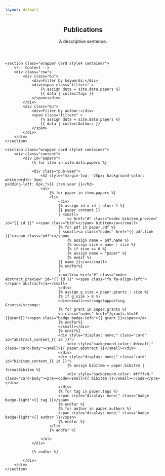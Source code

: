 ```yaml
---
layout: default
---
```

<script src="/js/publications.js" type="text/javascript" charset="utf-8"></script>
<!-- Main -->
<article id="main">

<header class="major container" markdown="1">

## Publications
A descriptive sentence.

</header>

	<section class="wrapper card style4 container">
		<!-- Content -->
		<div class="row">
			<div class="6u">
				<div>Filter by keywords:</div>
				<div><span class="filters" >
					{% assign data = site.data.papers %}
					{{ data | collectTags }}
				</span></div>
			</div>
			<div class="6u">
				<div>Filter by author:</div>
				<span class="filters" >
					{% assign data = site.data.papers %}
					{{ data | collectAuthors }}
				</span>
			</div>
		</div>
	</section>

	<section class="wrapper card style4 container">
		<div class="content">
			<div id="papers">
				{% for item in site.data.papers %}

				<div class="pub-year">
					<h2 style="margin-top: -25px; background-color: white;width: 3em;
    padding-left: 6px;">{{ item.year }}</h2>
					<ul>
						{% for paper in item.papers %}
						<li>
							<div>
							{% assign id = id | plus: 1 %}
							{{ paper.content }} 
							| <small>
								<a href="#" class="nodec bibitem_preview" id="{{ id }}" ><span class="bib"></span> bibitem</a></small>
							{% for pdf in paper.pdf %}
							| <small><a class="nodec" href="{{ pdf.link }}"><span class="pdf"></span> 
								{% assign name = pdf.name %}
								{% assign size = name | size %}
								{% if size <= 0 %}
								{% assign name = "paper" %}
								{% endif %}
							{{ name }}</a></small>
							{% endfor%}
							| 
							<small><a href="#" class="nodec abstract_preview" id="{{ id }}" ><span class="fa fa-align-left"></span> abstract</a></small>
							</div>
							{% assign g_size = paper.grants | size %}
							{% if g_size > 0 %}
							<div><small><strong>Supporting Grants</strong>: 
							{% for grant in paper.grants %}
							<a class="nodec" href="/grants.html#{{grant}}"><span class="badge badge-info">{{ grant }}</span></a>
							{% endfor%}
							</small></div>
							{% endif%}
							<div style="display: none;" class="card" id="abstract_content_{{ id }}">
								<div style="background-color: #dceaff;" class="card-body"><small>{{ paper.abstract }}</small></div>
							</div>
							<div style="display: none;" class="card" id="bibitem_content_{{ id }}">
								{% assign bibitem = paper.bibitem | formatBibitem %}
								<div style="background-color: #ffffe0;" class="card-body"><pre><code><small>{{ bibitem }}</small></code></pre></div>
							</div>
							{% for tag in paper.tags %}
							<span style="display: none;" class="badge badge-light">{{ tag }}</span>
							{% endfor %}
							{% for author in paper.authors %}
							<span style="display: none;" class="badge badge-light">{{ author }}</span>
							{% endfor %}
						</li>
						{% endfor %}

					</ul>
				</div>

				{% endfor %}

			</div>
		</div>
	</section>
</article>